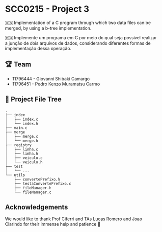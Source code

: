 # SCC0215 - Project 3

🇺🇸 Implementation of a C program through which two data files can be merged, by using a b-tree implementation.

🇧🇷 Implemente um programa em C por meio do qual seja possível realizar a junção de dois arquivos de dados, considerando diferentes formas de implementação dessa operação.

## 🏆 Team
* 11796444 - Giovanni Shibaki Camargo
* 11796451 - Pedro Kenzo Muramatsu Carmo

## 🌲 Project File Tree

```
.
├── index
│   ├── index.c
│   └── index.h
├── main.c
├── merge
│   ├── merge.c
│   └── merge.h
├── registry
│   ├── linha.c
│   ├── linha.h
│   ├── veiculo.c
│   └── veiculo.h
├── test
│   └── ...
└── utils
    ├── convertePrefixo.h
    ├── testaConvertePrefixo.c
    ├── fileManager.h
    └── fileManager.c
```

## Acknowledgements
We would like to thank Prof Ciferri and TAs Lucas Romero and Joao Clarindo for their immense help and patience 🙇